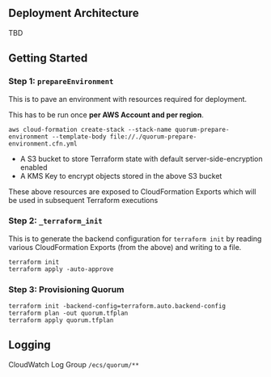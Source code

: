 ## Deployment Architecture

TBD

## Getting Started

### Step 1: `prepareEnvironment`

This is to pave an environment with resources required for deployment. 

This has to be run once **per AWS Account and per region**.

```
aws cloud-formation create-stack --stack-name quorum-prepare-environment --template-body file://./quorum-prepare-environment.cfn.yml
```

* A S3 bucket to store Terraform state with default server-side-encryption enabled
* A KMS Key to encrypt objects stored in the above S3 bucket

These above resources are exposed to CloudFormation Exports which will be used in subsequent Terraform executions

### Step 2: `_terraform_init`

This is to generate the backend configuration for `terraform init` by reading various CloudFormation Exports (from the above) and writing to a file.

```
terraform init
terraform apply -auto-approve
```

### Step 3: Provisioning Quorum

```
terraform init -backend-config=terraform.auto.backend-config
terraform plan -out quorum.tfplan
terraform apply quorum.tfplan
```

## Logging

CloudWatch Log Group `/ecs/quorum/**`
